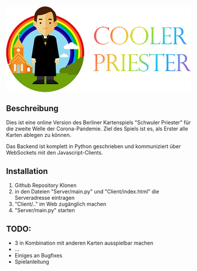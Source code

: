 <p align="center">
  <img src="https://raw.githubusercontent.com/andigandhi/cooler_priester/main/.github/github_logo.jpg">
</p>

## Beschreibung

Dies ist eine online Version des Berliner Kartenspiels "Schwuler Priester" für die zweite Welle der Corona-Pandemie.
Ziel des Spiels ist es, als Erster alle Karten ablegen zu können.

Das Backend ist komplett in Python geschrieben und kommuniziert über WebSockets mit den Javascript-Clients.

## Installation
1. Github Repository Klonen
2. in den Dateien "Server/main.py" und "Client/index.html" die Serveradresse eintragen
3. "Client/.." im Web zugänglich machen
4. "Server/main.py" starten


## TODO:
- 3 in Kombination mit anderen Karten ausspielbar machen
- ...
- Einiges an Bugfixes
- Spielanleitung
